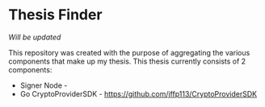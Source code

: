 # Thesis Finder

*Will be updated*

This repository was created with the purpose of aggregating the various components that make up my thesis.
This thesis currently consists of 2 components:

* Signer Node - 
* Go CryptoProviderSDK - https://github.com/jffp113/CryptoProviderSDK
